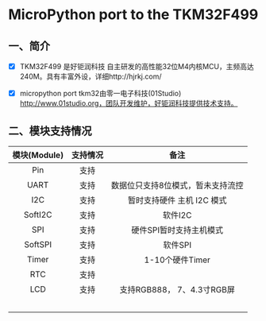 # MicroPython port to the TKM32F499

## 一、简介

- [x] TKM32F499 是好钜润科技 自主研发的高性能32位M4内核MCU，主频高达240M。具有丰富外设，详细http://hjrkj.com/


- [x] micropython port tkm32由零一电子科技(01Studio) http://www.01studio.org，团队开发维护，好钜润科技提供技术支持。

## 二、模块支持情况

| 模块(Module) | 支持情况 |               备注                |
| :----------: | :------: | :-------------------------------: |
|     Pin      |   支持   |                                   |
|     UART     |   支持   | 数据位只支持8位模式，暂未支持流控 |
|     I2C      |   支持   |    暂时支持硬件 主机 I2C 模式     |
|   SoftI2C    |   支持   |              软件I2C              |
|     SPI      |   支持   |      硬件SPI暂时支持主机模式      |
|   SoftSPI    |   支持   |              软件SPI              |
|    Timer     |   支持   |          1-10个硬件Timer          |
|     RTC      |   支持   |                                   |
|     LCD      |   支持   |    支持RGB888， 7、4.3寸RGB屏     |
|              |          |                                   |
|              |          |                                   |
|              |          |                                   |
|              |          |                                   |
|              |          |                                   |
